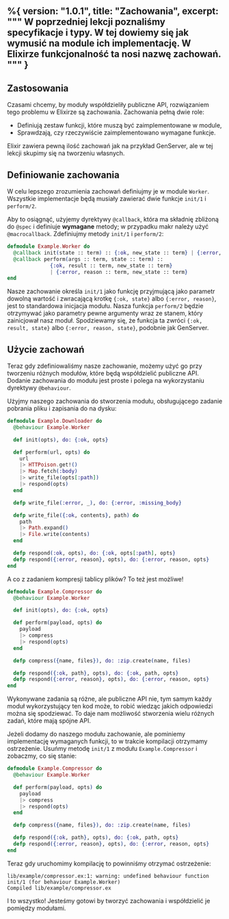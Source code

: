 %{
  version: "1.0.1",
  title: "Zachowania",
  excerpt: """
  W poprzedniej lekcji poznaliśmy specyfikacje i typy. W tej dowiemy się jak wymusić na module ich implementację. W Elixirze funkcjonalność ta nosi nazwę zachowań.
  """
}
---

## Zastosowania

Czasami chcemy, by moduły współdzieliły publiczne API, rozwiązaniem tego problemu w Elixirze są zachowania. Zachowania pełną dwie role:

+ Definiują zestaw funkcji, które muszą być zaimplementowane w module,
+ Sprawdzają, czy rzeczywiście zaimplementowano wymagane funkcje.

Elixir zawiera pewną ilość zachowań jak na przykład GenServer, ale w tej lekcji skupimy się na tworzeniu własnych.

## Definiowanie zachowania

W celu lepszego zrozumienia zachowań definiujmy je w module `Worker`. Wszystkie implementacje będą musiały zawierać dwie funkcje `init/1` i `perform/2`.

Aby to osiągnąć, użyjemy dyrektywy `@callback`, która ma składnię zbliżoną do `@spec` i definiuje __wymagane__ metody; w przypadku makr należy użyć `@macrocallback`. Zdefiniujmy metody `init/1` i `perform/2`:

```elixir
defmodule Example.Worker do
  @callback init(state :: term) :: {:ok, new_state :: term} | {:error, reason :: term}
  @callback perform(args :: term, state :: term) ::
              {:ok, result :: term, new_state :: term}
              | {:error, reason :: term, new_state :: term}
end
```

Nasze zachowanie określa `init/1` jako funkcję przyjmującą jako parametr dowolną wartość i zwracającą krotkę `{:ok, state}` albo `{:error, reason}`, jest to standardowa inicjacja modułu. Nasza funkcja `perform/2` będzie otrzymywać jako parametry pewne argumenty wraz ze stanem, który zainicjował nasz moduł. Spodziewamy się, że funkcja ta zwróci `{:ok, result, state}` albo `{:error, reason, state}`, podobnie jak GenServer.

## Użycie zachowań

Teraz gdy zdefiniowaliśmy nasze zachowanie, możemy użyć go przy tworzeniu różnych modułów, które będą współdzielić publiczne API. Dodanie zachowania do modułu jest proste i polega na wykorzystaniu dyrektywy `@behaviour`.

Użyjmy naszego zachowania do stworzenia modułu, obsługującego zadanie pobrania pliku i zapisania do na dysku:

```elixir
defmodule Example.Downloader do
  @behaviour Example.Worker

  def init(opts), do: {:ok, opts}

  def perform(url, opts) do
    url
    |> HTTPoison.get!()
    |> Map.fetch(:body)
    |> write_file(opts[:path])
    |> respond(opts)
  end

  defp write_file(:error, _), do: {:error, :missing_body}

  defp write_file({:ok, contents}, path) do
    path
    |> Path.expand()
    |> File.write(contents)
  end

  defp respond(:ok, opts), do: {:ok, opts[:path], opts}
  defp respond({:error, reason}, opts), do: {:error, reason, opts}
end
```

A co z zadaniem kompresji tablicy plików? To też jest możliwe!

```elixir
defmodule Example.Compressor do
  @behaviour Example.Worker

  def init(opts), do: {:ok, opts}

  def perform(payload, opts) do
    payload
    |> compress
    |> respond(opts)
  end

  defp compress({name, files}), do: :zip.create(name, files)

  defp respond({:ok, path}, opts), do: {:ok, path, opts}
  defp respond({:error, reason}, opts), do: {:error, reason, opts}
end
```

Wykonywane zadania są różne, ale publiczne API nie, tym samym każdy moduł wykorzystujący ten kod może, to robić wiedząc jakich odpowiedzi można się spodziewać. To daje nam możliwość stworzenia wielu różnych zadań, które mają spójne API.

Jeżeli dodamy do naszego modułu zachowanie, ale pominiemy implementację wymaganych funkcji, to w trakcie kompilacji otrzymamy ostrzeżenie. Usuńmy metodę `init/1` z modułu `Example.Compressor` i zobaczmy, co się stanie:

```elixir
defmodule Example.Compressor do
  @behaviour Example.Worker

  def perform(payload, opts) do
    payload
    |> compress
    |> respond(opts)
  end

  defp compress({name, files}), do: :zip.create(name, files)

  defp respond({:ok, path}, opts), do: {:ok, path, opts}
  defp respond({:error, reason}, opts), do: {:error, reason, opts}
end
```

Teraz gdy uruchomimy kompilację to powinniśmy otrzymać ostrzeżenie:

```shell
lib/example/compressor.ex:1: warning: undefined behaviour function init/1 (for behaviour Example.Worker)
Compiled lib/example/compressor.ex
```

I to wszystko! Jesteśmy gotowi by tworzyć zachowania i współdzielić je pomiędzy modułami.

